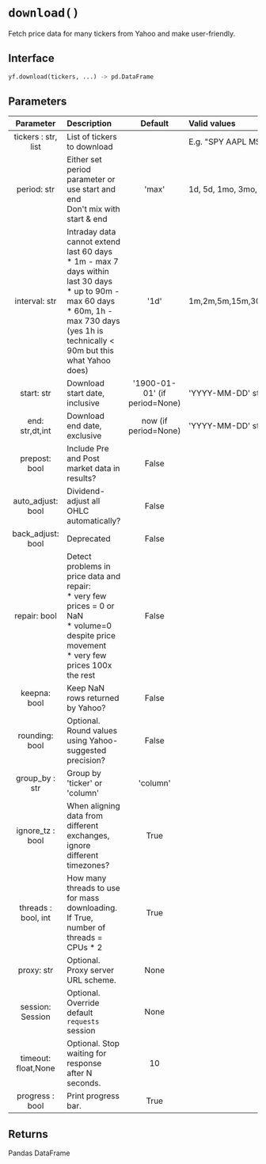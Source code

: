# `download()`
Fetch price data for many tickers from Yahoo and make user-friendly.

## Interface
```python
yf.download(tickers, ...) -> pd.DataFrame
```

## Parameters
| Parameter  | Description | Default | Valid values | 
| :--------: | :-------- | :------: | :-------- | 
| tickers : str, list | List of tickers to download |  | E.g. "SPY AAPL MSFT", ["SPY", "AAPL", "MSFT"] |
| period: str | Either set period parameter or use start and end <br> Don't mix with start & end | 'max' | 1d, 5d, 1mo, 3mo, 6mo, 1y, 2y, 5y, 10y, ytd, max |
| interval: str | Intraday data cannot extend last 60 days <br> * 1m - max 7 days within last 30 days <br> * up to 90m - max 60 days <br> * 60m, 1h - max 730 days (yes 1h is technically < 90m but this what Yahoo does)| '1d' | 1m,2m,5m,15m,30m,60m,90m,1h,1d,5d,1wk,1mo,3mo | 
| start: str | Download start date, inclusive | '1900-01-01' (if period=None) | 'YYYY-MM-DD' string, _datetime, or epoch | 
| end: str,dt,int | Download end date, exclusive | now (if period=None) | 'YYYY-MM-DD' string, _datetime, or epoch |
| prepost: bool | Include Pre and Post market data in results? | False |  |
| auto_adjust: bool | Dividend-adjust all OHLC automatically? | False |  |
| back_adjust: bool | Deprecated | False |  |
| repair: bool | Detect problems in price data and repair: <br> * very few prices = 0 or NaN <br> * volume=0 despite price movement <br> * very few prices 100x the rest | False ||
| keepna: bool | Keep NaN rows returned by Yahoo?  | False |  |
| rounding: bool | Optional. Round values using Yahoo-suggested precision? | False |  |
| group_by : str | Group by 'ticker' or 'column' | 'column' |  |
| ignore_tz : bool | When aligning data from different exchanges, ignore different timezones? | True | |
| threads : bool, int | How many threads to use for mass downloading. <br> If True, number of threads = CPUs * 2 | True | |
| proxy: str | Optional. Proxy server URL scheme. | None |  |
| session: Session | Optional. Override default `requests` session | None |  |
| timeout: float,None | Optional. Stop waiting for response after N seconds. | 10 |  |
| progress : bool | Print progress bar. | True |  |

## Returns
Pandas DataFrame